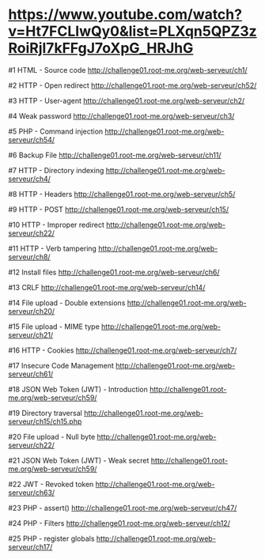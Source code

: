 # https://www.youtube.com/watch?v=Ht7FCLIwQy0&list=PLXqn5QPZ3zRoiRjl7kFFgJ7oXpG_HRJhG

#1 HTML - Source code
http://challenge01.root-me.org/web-serveur/ch1/

#2 HTTP - Open redirect
http://challenge01.root-me.org/web-serveur/ch52/

#3 HTTP - User-agent
http://challenge01.root-me.org/web-serveur/ch2/

#4 Weak password
http://challenge01.root-me.org/web-serveur/ch3/

#5 PHP - Command injection
http://challenge01.root-me.org/web-serveur/ch54/

#6 Backup File
http://challenge01.root-me.org/web-serveur/ch11/

#7 HTTP - Directory indexing
http://challenge01.root-me.org/web-serveur/ch4/

#8 HTTP - Headers
http://challenge01.root-me.org/web-serveur/ch5/

#9 HTTP - POST
http://challenge01.root-me.org/web-serveur/ch15/

#10 HTTP - Improper redirect
http://challenge01.root-me.org/web-serveur/ch22/

#11 HTTP - Verb tampering
http://challenge01.root-me.org/web-serveur/ch8/

#12 Install files
http://challenge01.root-me.org/web-serveur/ch6/

#13 CRLF
http://challenge01.root-me.org/web-serveur/ch14/

#14 File upload - Double extensions
http://challenge01.root-me.org/web-serveur/ch20/

#15 File upload - MIME type
http://challenge01.root-me.org/web-serveur/ch21/

#16 HTTP - Cookies
http://challenge01.root-me.org/web-serveur/ch7/

#17 Insecure Code Management
http://challenge01.root-me.org/web-serveur/ch61/

#18 JSON Web Token (JWT) - Introduction
http://challenge01.root-me.org/web-serveur/ch59/

#19 Directory traversal
http://challenge01.root-me.org/web-serveur/ch15/ch15.php

#20 File upload - Null byte
http://challenge01.root-me.org/web-serveur/ch22/

#21 JSON Web Token (JWT) - Weak secret
http://challenge01.root-me.org/web-serveur/ch59/

#22 JWT - Revoked token
http://challenge01.root-me.org/web-serveur/ch63/

#23 PHP - assert()
http://challenge01.root-me.org/web-serveur/ch47/

#24 PHP - Filters
http://challenge01.root-me.org/web-serveur/ch12/

#25 PHP - register globals
http://challenge01.root-me.org/web-serveur/ch17/